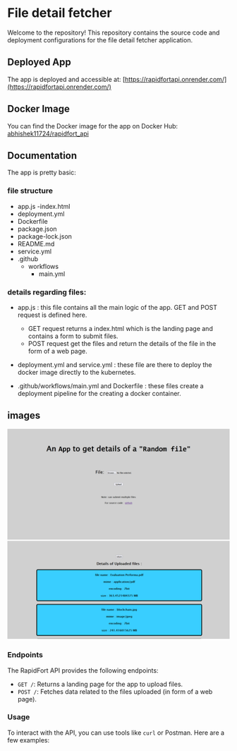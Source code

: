 # File detail fetcher 

Welcome to the repository! This repository contains the source code and deployment configurations for the file detail fetcher application.

## Deployed App

The app is deployed and accessible at: [https://rapidfortapi.onrender.com/](https://rapidfortapi.onrender.com/)

## Docker Image

You can find the Docker image for the app on Docker Hub: [abhishek11724/rapidfort_api](https://hub.docker.com/repository/docker/abhishek11724/rapidfort_api/general)

## Documentation

The app is pretty basic:
### file structure
- app.js
-index.html
- deployment.yml
- Dockerfile
- package.json
- package-lock.json
- README.md
- service.yml
- .github
  - workflows
    - main.yml

### details regarding files: 
- app.js : this file contains all the main logic of the app. GET and POST request is defined here. <br/>
    - GET request returns a index.html which is the landing page and contains a form to submit files.<br/> 
    - POST request get the files and return the details of the file in the form of a web page.

- deployment.yml and service.yml : these file are there to deploy the docker image directly to the kubernetes.

- .github/workflows/main.yml and Dockerfile : these files create a deployment pipeline for the creating a docker container.

## images 
![landing page](image.png)
![details of files](image-1.png)

### Endpoints

The RapidFort API provides the following endpoints:

- `GET /`: Returns a landing page for the app to upload files.
- `POST /`: Fetches data related to the files uploaded (in form of a web page).

### Usage

To interact with the API, you can use tools like `curl` or Postman. Here are a few examples:


